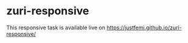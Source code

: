 # zuri-responsive

This responsive task is available live on https://justfemi.github.io/zuri-responsive/
